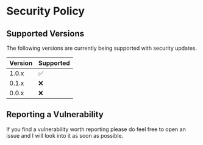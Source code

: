 # Security Policy

## Supported Versions

The following versions are currently being supported with security updates.

| Version | Supported          |
| ------- | ------------------ |
| 1.0.x   | :white_check_mark: |
| 0.1.x   | :x:                |
| 0.0.x   | :x:                |

## Reporting a Vulnerability

If you find a vulnerability worth reporting please do feel free to open an issue and I will look into it as soon as possible.
